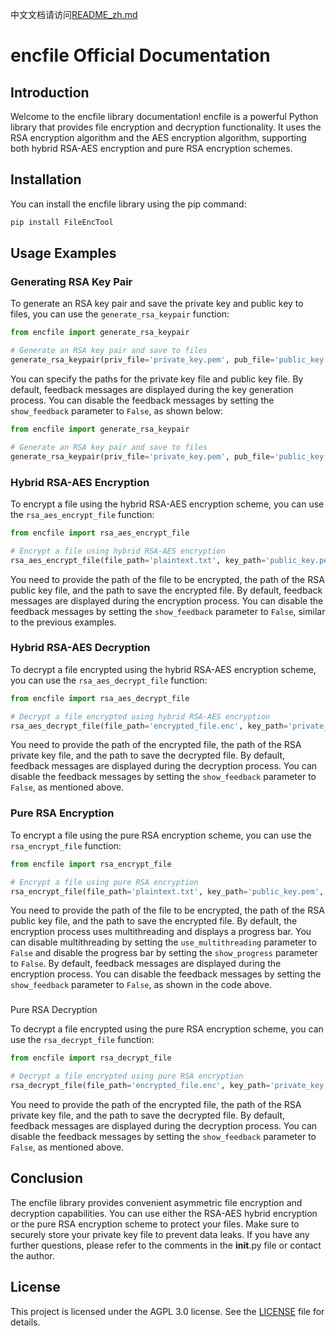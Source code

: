 中文文档请访问[README_zh.md](https://github.com/MWCT-Technicalization-Organization/File_Encryption_Tool/edit/main/README_zh.md)
# encfile Official Documentation

## Introduction

Welcome to the encfile library documentation! encfile is a powerful Python library that provides file encryption and decryption functionality. It uses the RSA encryption algorithm and the AES encryption algorithm, supporting both hybrid RSA-AES encryption and pure RSA encryption schemes.

## Installation

You can install the encfile library using the pip command:

```python
pip install FileEncTool
```

## Usage Examples

### Generating RSA Key Pair

To generate an RSA key pair and save the private key and public key to files, you can use the `generate_rsa_keypair` function:

```python
from encfile import generate_rsa_keypair

# Generate an RSA key pair and save to files
generate_rsa_keypair(priv_file='private_key.pem', pub_file='public_key.pem')
```

You can specify the paths for the private key file and public key file. By default, feedback messages are displayed during the key generation process. You can disable the feedback messages by setting the `show_feedback` parameter to `False`, as shown below:

```python
from encfile import generate_rsa_keypair

# Generate an RSA key pair and save to files
generate_rsa_keypair(priv_file='private_key.pem', pub_file='public_key.pem', show_feedback=False)
```

### Hybrid RSA-AES Encryption

To encrypt a file using the hybrid RSA-AES encryption scheme, you can use the `rsa_aes_encrypt_file` function:

```python
from encfile import rsa_aes_encrypt_file

# Encrypt a file using hybrid RSA-AES encryption
rsa_aes_encrypt_file(file_path='plaintext.txt', key_path='public_key.pem', backpath='encrypted_file.enc')
```

You need to provide the path of the file to be encrypted, the path of the RSA public key file, and the path to save the encrypted file. By default, feedback messages are displayed during the encryption process. You can disable the feedback messages by setting the `show_feedback` parameter to `False`, similar to the previous examples.

### Hybrid RSA-AES Decryption

To decrypt a file encrypted using the hybrid RSA-AES encryption scheme, you can use the `rsa_aes_decrypt_file` function:

```python
from encfile import rsa_aes_decrypt_file

# Decrypt a file encrypted using hybrid RSA-AES encryption
rsa_aes_decrypt_file(file_path='encrypted_file.enc', key_path='private_key.pem', backpath='decrypted_file.txt')
```

You need to provide the path of the encrypted file, the path of the RSA private key file, and the path to save the decrypted file. By default, feedback messages are displayed during the decryption process. You can disable the feedback messages by setting the `show_feedback` parameter to `False`, as mentioned above.

### Pure RSA Encryption

To encrypt a file using the pure RSA encryption scheme, you can use the `rsa_encrypt_file` function:

```python
from encfile import rsa_encrypt_file

# Encrypt a file using pure RSA encryption
rsa_encrypt_file(file_path='plaintext.txt', key_path='public_key.pem', backpath='encrypted_file.enc', use_multithreading=False, show_progress=False, show_feedback=False)
```

You need to provide the path of the file to be encrypted, the path of the RSA public key file, and the path to save the encrypted file. By default, the encryption process uses multithreading and displays a progress bar. You can disable multithreading by setting the `use_multithreading` parameter to `False` and disable the progress bar by setting the `show_progress` parameter to `False`. By default, feedback messages are displayed during the encryption process. You can disable the feedback messages by setting the `show_feedback` parameter to `False`, as shown in the code above.

###

 Pure RSA Decryption

To decrypt a file encrypted using the pure RSA encryption scheme, you can use the `rsa_decrypt_file` function:

```python
from encfile import rsa_decrypt_file

# Decrypt a file encrypted using pure RSA encryption
rsa_decrypt_file(file_path='encrypted_file.enc', key_path='private_key.pem', backpath='decrypted_file.txt')
```

You need to provide the path of the encrypted file, the path of the RSA private key file, and the path to save the decrypted file. By default, feedback messages are displayed during the decryption process. You can disable the feedback messages by setting the `show_feedback` parameter to `False`, as mentioned above.

## Conclusion

The encfile library provides convenient asymmetric file encryption and decryption capabilities. You can use either the RSA-AES hybrid encryption or the pure RSA encryption scheme to protect your files. Make sure to securely store your private key file to prevent data leaks. If you have any further questions, please refer to the comments in the __init__.py file or contact the author.

## License

This project is licensed under the AGPL 3.0 license. See the [LICENSE](https://github.com/MWCT-Technicalization-Organization/File_Encryption_Tool/blob/main/LICENSE) file for details.
